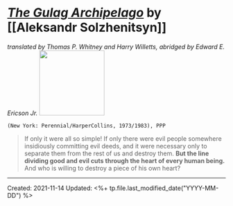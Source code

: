 
# [*The Gulag Archipelago*](https://www.harpercollins.com/products/the-gulag-archipelago-aleksandr-i-solzhenitsyn?variant=39307360632866) by [[Aleksandr Solzhenitsyn]]
*translated by Thomas P. Whitney and Harry Willetts, abridged by Edward E. Ericson Jr.*
<img src="https://upload.wikimedia.org/wikipedia/en/c/c7/Gulag_Archipelago.jpg" width=150>

`(New York: Perennial/HarperCollins, 1973/1983), PPP`


>If only it were all so simple! If only there were evil people somewhere insidiously committing evil deeds, and it were necessary only to separate them from the rest of us and destroy them. **But the line dividing good and evil cuts through the heart of every human being.** And who is willing to destroy a piece of his own heart?

---
Created: 2021-11-14
Updated: <%+ tp.file.last_modified_date("YYYY-MM-DD") %>

